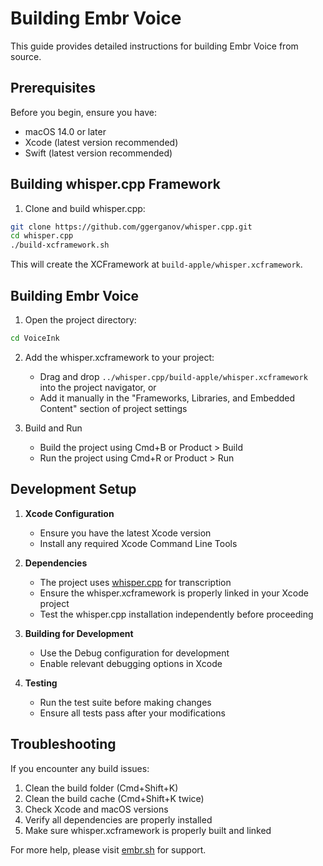 # Building Embr Voice

This guide provides detailed instructions for building Embr Voice from source.

## Prerequisites

Before you begin, ensure you have:
- macOS 14.0 or later
- Xcode (latest version recommended)
- Swift (latest version recommended)

## Building whisper.cpp Framework

1. Clone and build whisper.cpp:
```bash
git clone https://github.com/ggerganov/whisper.cpp.git
cd whisper.cpp
./build-xcframework.sh
```
This will create the XCFramework at `build-apple/whisper.xcframework`.

## Building Embr Voice

1. Open the project directory:
```bash
cd VoiceInk
```

2. Add the whisper.xcframework to your project:
   - Drag and drop `../whisper.cpp/build-apple/whisper.xcframework` into the project navigator, or
   - Add it manually in the "Frameworks, Libraries, and Embedded Content" section of project settings

3. Build and Run
   - Build the project using Cmd+B or Product > Build
   - Run the project using Cmd+R or Product > Run

## Development Setup

1. **Xcode Configuration**
   - Ensure you have the latest Xcode version
   - Install any required Xcode Command Line Tools

2. **Dependencies**
   - The project uses [whisper.cpp](https://github.com/ggerganov/whisper.cpp) for transcription
   - Ensure the whisper.xcframework is properly linked in your Xcode project
   - Test the whisper.cpp installation independently before proceeding

3. **Building for Development**
   - Use the Debug configuration for development
   - Enable relevant debugging options in Xcode

4. **Testing**
   - Run the test suite before making changes
   - Ensure all tests pass after your modifications

## Troubleshooting

If you encounter any build issues:
1. Clean the build folder (Cmd+Shift+K)
2. Clean the build cache (Cmd+Shift+K twice)
3. Check Xcode and macOS versions
4. Verify all dependencies are properly installed
5. Make sure whisper.xcframework is properly built and linked

For more help, please visit [embr.sh](https://embr.sh) for support. 